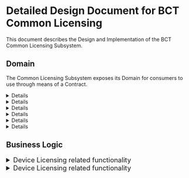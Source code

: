 Detailed Design Document for BCT Common Licensing
=================================================

This document describes the Design and Implementation of the BCT Common
Licensing Subsystem.

## Domain

The Common Licensing Subsystem exposes its Domain for consumers to use through means of a Contract.

<details>
<|01-domain\01-entities\entities.md|>
</details>

<details>
<|01-domain\02-commands\commands.md|>
</details>

<details>
<|01-domain\03-events\events.md|>
</details>

<details>
<|01-domain\04-queries\queires.md|>
</details>

<details>
<|01-domain\05-responses\responses.md|>
</details>

<details>
<|01-domain\06-significant-classes\significant-classes.md|>
</details>

## Business Logic

<!---------------------------------------------------------------------------------
                Feature License Related Functionality
----------------------------------------------------------------------------------->

<details>
<summary style="font-size: 1.3em";>Device Licensing related functionality</summary>

<details id="class-overview">
<summary style="font-size: 1.1em">Class Overview</summary>

<details id="device-validators">
<|02-business-logic\01-device-licensing\01-class-overview\01-validators\validators.md>
</details>

<details id="device-managers">
<|02-business-logic\01-device-licensing\01-class-overview\02-managers\managers.md>
</details>

<details id="device-handlers">
<|02-business-logic\01-device-licensing\01-class-overview\03-handlers\handlers.md>
</details>

</details><!--This closes class overview details-->

<details id="Business Logic Specifications">
<|02-business-logic\01-device-licensing\02-logic-specifications\logic-specifications.md>
</details>

</details><!--This closes device licensing related functionality details-->

<!---------------------------------------------------------------------------------
                Token License Related Functionality
----------------------------------------------------------------------------------->

<details>
<summary style="font-size: 1.3em";>Device Licensing related functionality</summary>

<details id="class-overview">
<summary style="font-size: 1.1em">Class Overview</summary>

<details id="device-validators">
<|02-business-logic\02-token-licensing\01-class-overview\01-validators\validators.md>
</details>

<details id="device-managers">
<|02-business-logic\02-token-licensing\01-class-overview\02-managers\managers.md>
</details>

<details id="device-handlers">
<|02-business-logic\02-token-licensing\01-class-overview\03-handlers\handlers.md>
</details>

</details><!--This closes class overview details-->

<details id="Business Logic Specifications">
<|02-business-logic\02-token-licensing\02-logic-specifications\logic-specifications.md>
</details>

</details><!--This closes device licensing related functionality details-->